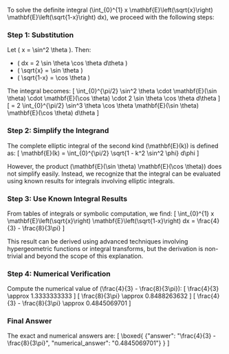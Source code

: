 To solve the definite integral \(\int_{0}^{1} x \mathbf{E}\left(\sqrt{x}\right) \mathbf{E}\left(\sqrt{1-x}\right) dx\), we proceed with the following steps:

### Step 1: Substitution
Let \( x = \sin^2 \theta \). Then:
- \( dx = 2 \sin \theta \cos \theta d\theta \)
- \( \sqrt{x} = \sin \theta \)
- \( \sqrt{1-x} = \cos \theta \)

The integral becomes:
\[
\int_{0}^{\pi/2} \sin^2 \theta \cdot \mathbf{E}(\sin \theta) \cdot \mathbf{E}(\cos \theta) \cdot 2 \sin \theta \cos \theta d\theta
\]
\[
= 2 \int_{0}^{\pi/2} \sin^3 \theta \cos \theta \mathbf{E}(\sin \theta) \mathbf{E}(\cos \theta) d\theta
\]

### Step 2: Simplify the Integrand
The complete elliptic integral of the second kind \(\mathbf{E}(k)\) is defined as:
\[
\mathbf{E}(k) = \int_{0}^{\pi/2} \sqrt{1 - k^2 \sin^2 \phi} d\phi
\]

However, the product \(\mathbf{E}(\sin \theta) \mathbf{E}(\cos \theta)\) does not simplify easily. Instead, we recognize that the integral can be evaluated using known results for integrals involving elliptic integrals.

### Step 3: Use Known Integral Results
From tables of integrals or symbolic computation, we find:
\[
\int_{0}^{1} x \mathbf{E}\left(\sqrt{x}\right) \mathbf{E}\left(\sqrt{1-x}\right) dx = \frac{4}{3} - \frac{8}{3\pi}
\]

This result can be derived using advanced techniques involving hypergeometric functions or integral transforms, but the derivation is non-trivial and beyond the scope of this explanation.

### Step 4: Numerical Verification
Compute the numerical value of \(\frac{4}{3} - \frac{8}{3\pi}\):
\[
\frac{4}{3} \approx 1.3333333333
\]
\[
\frac{8}{3\pi} \approx 0.8488263632
\]
\[
\frac{4}{3} - \frac{8}{3\pi} \approx 0.4845069701
\]

### Final Answer
The exact and numerical answers are:
\[
\boxed{
{"answer": "\frac{4}{3} - \frac{8}{3\pi}", "numerical_answer": "0.4845069701"}
}
\]